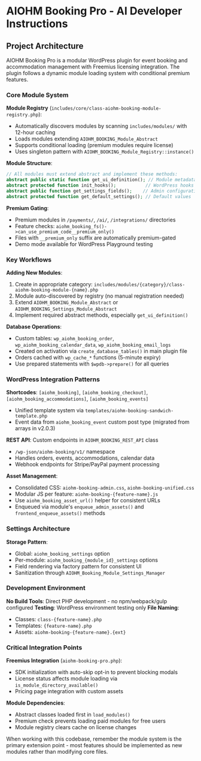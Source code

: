 # AIOHM Booking Pro - AI Developer Instructions

## Project Architecture

AIOHM Booking Pro is a modular WordPress plugin for event booking and accommodation management with Freemius licensing integration. The plugin follows a dynamic module loading system with conditional premium features.

### Core Module System

**Module Registry** (`includes/core/class-aiohm-booking-module-registry.php`):
- Automatically discovers modules by scanning `includes/modules/` with 12-hour caching
- Loads modules extending `AIOHM_BOOKING_Module_Abstract` 
- Supports conditional loading (premium modules require license)
- Uses singleton pattern with `AIOHM_BOOKING_Module_Registry::instance()`

**Module Structure**:
```php
// All modules must extend abstract and implement these methods:
abstract public static function get_ui_definition(); // Module metadata
abstract protected function init_hooks();           // WordPress hooks
abstract public function get_settings_fields();    // Admin configuration
abstract protected function get_default_settings(); // Default values
```

**Premium Gating**:
- Premium modules in `/payments/`, `/ai/`, `/integrations/` directories
- Feature checks: `aiohm_booking_fs()->can_use_premium_code__premium_only()`
- Files with `__premium_only` suffix are automatically premium-gated
- Demo mode available for WordPress Playground testing

### Key Workflows

**Adding New Modules**:
1. Create in appropriate category: `includes/modules/{category}/class-aiohm-booking-module-{name}.php`
2. Module auto-discovered by registry (no manual registration needed)
3. Extend `AIOHM_BOOKING_Module_Abstract` or `AIOHM_BOOKING_Settings_Module_Abstract`
4. Implement required abstract methods, especially `get_ui_definition()`

**Database Operations**:
- Custom tables: `wp_aiohm_booking_order`, `wp_aiohm_booking_calendar_data`, `wp_aiohm_booking_email_logs`
- Created on activation via `create_database_tables()` in main plugin file
- Orders cached with `wp_cache_*` functions (5-minute expiry)
- Use prepared statements with `$wpdb->prepare()` for all queries

### WordPress Integration Patterns

**Shortcodes**: `[aiohm_booking]`, `[aiohm_booking_checkout]`, `[aiohm_booking_accommodations]`, `[aiohm_booking_events]`
- Unified template system via `templates/aiohm-booking-sandwich-template.php`
- Event data from `aiohm_booking_event` custom post type (migrated from arrays in v2.0.3)

**REST API**: Custom endpoints in `AIOHM_BOOKING_REST_API` class
- `/wp-json/aiohm-booking/v1/` namespace
- Handles orders, events, accommodations, calendar data
- Webhook endpoints for Stripe/PayPal payment processing

**Asset Management**:
- Consolidated CSS: `aiohm-booking-admin.css`, `aiohm-booking-unified.css`
- Modular JS per feature: `aiohm-booking-{feature-name}.js`
- Use `aiohm_booking_asset_url()` helper for consistent URLs
- Enqueued via module's `enqueue_admin_assets()` and `frontend_enqueue_assets()` methods

### Settings Architecture

**Storage Pattern**:
- Global: `aiohm_booking_settings` option
- Per-module: `aiohm_booking_{module_id}_settings` options
- Field rendering via factory pattern for consistent UI
- Sanitization through `AIOHM_Booking_Module_Settings_Manager`

### Development Environment

**No Build Tools**: Direct PHP development - no npm/webpack/gulp configured
**Testing**: WordPress environment testing only
**File Naming**: 
- Classes: `class-{feature-name}.php`
- Templates: `{feature-name}.php`  
- Assets: `aiohm-booking-{feature-name}.{ext}`

### Critical Integration Points

**Freemius Integration** (`aiohm-booking-pro.php`):
- SDK initialization with auto-skip opt-in to prevent blocking modals
- License status affects module loading via `is_module_directory_available()`
- Pricing page integration with custom assets

**Module Dependencies**:
- Abstract classes loaded first in `load_modules()`
- Premium check prevents loading paid modules for free users
- Module registry clears cache on license changes

When working with this codebase, remember the module system is the primary extension point - most features should be implemented as new modules rather than modifying core files.